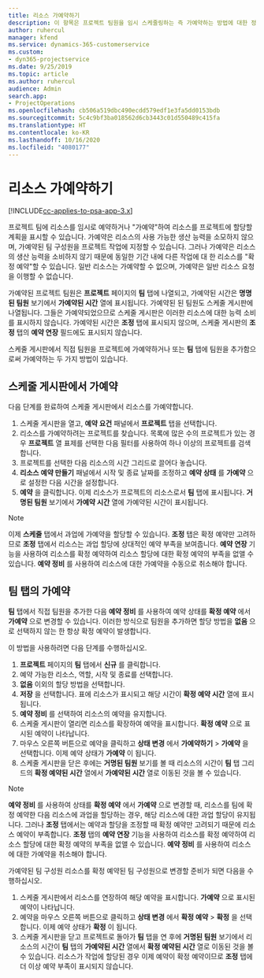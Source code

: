 ```yaml
---
title: 리소스 가예약하기
description: 이 항목은 프로젝트 팀원을 임시 스케줄링하는 즉 가예약하는 방법에 대한 정보를 제공합니다.
author: ruhercul
manager: kfend
ms.service: dynamics-365-customerservice
ms.custom:
- dyn365-projectservice
ms.date: 9/25/2019
ms.topic: article
ms.author: ruhercul
audience: Admin
search.app:
- ProjectOperations
ms.openlocfilehash: cb506a519dbc490ecdd579edf1e3fa5dd0153bdb
ms.sourcegitcommit: 5c4c9bf3ba018562d6cb3443c01d550489c415fa
ms.translationtype: HT
ms.contentlocale: ko-KR
ms.lasthandoff: 10/16/2020
ms.locfileid: "4080177"
---
```

# <a name="soft-book-a-resource"></a>리소스 가예약하기

[!INCLUDE[cc-applies-to-psa-app-3.x](../includes/cc-applies-to-psa-app-3x.md)]

프로젝트 팀에 리소스를 임시로 예약하거나 "가예약"하여 리소스를 프로젝트에 할당할 계획을 표시할 수 있습니다. 가예약은 리소스의 사용 가능한 생산 능력을 소모하지 않으며, 가예약된 팀 구성원을 프로젝트 작업에 지정할 수 있습니다. 그러나 가예약은 리소스의 생산 능력을 소비하지 않기 때문에 동일한 기간 내에 다른 작업에 대 한 리소스를 "확정 예약"할 수 있습니다. 일반 리소스는 가예약할 수 없으며, 가예약은 일반 리소스 요청을 이행할 수 없습니다.

가예약된 프로젝트 팀원은 **프로젝트** 페이지의 **팀** 탭에 나열되고, 가예약된 시간은 **명명된 팀원** 보기에서 **가예약된 시간** 열에 표시됩니다. 가예약된 된 팀원도 스케줄 게시판에 나열됩니다. 그들은 가예약되었으므로 스케줄 게시판은 이러한 리소스에 대한 능력 소비를 표시하지 않습니다. 가예약된 시간은 **조정** 탭에 표시되지 않으며, 스케줄 게시판의 **조정** 탭의 **예약 연장** 필드에도 표시되지 않습니다. 

스케줄 게시판에서 직접 팀원을 프로젝트에 가예약하거나 또는 **팀** 탭에 팀원을 추가함으로써 가예약하는 두 가지 방법이 있습니다. 

## <a name="soft-book-from-the-schedule-board"></a>스케줄 게시판에서 가예약
다음 단계를 완료하여 스케줄 게시판에서 리소스를 가예약합니다. 

1. 스케줄 게시판을 열고, **예약 요건** 패널에서 **프로젝트** 탭을 선택합니다.
2. 리소스를 가예약하려는 프로젝트를 찾습니다. 목록에 많은 수의 프로젝트가 있는 경우 **프로젝트** 열 표제를 선택한 다음 필터를 사용하여 하나 이상의 프로젝트를 검색합니다.
3. 프로젝트를 선택한 다음 리소스의 시간 그리드로 끌어다 놓습니다.
5. **리소스 예약 만들기** 패널에서 시작 및 종료 날짜를 조정하고 **예약 상태** 를 **가예약** 으로 설정한 다음 시간을 설정합니다. 
6. **예약** 을 클릭합니다. 이제 리소스가 프로젝트의 리소스로서 **팀** 탭에 표시됩니다. **거명된 팀원** 보기에서 **가예약 시간** 열에 가예약된 시간이 표시됩니다.

> [!NOTE]
> 이제 **스케줄** 탭에서 과업에 가예약을 할당할 수 있습니다. **조정** 탭은 확정 예약만 고려하므로 **조정** 탭에서 리소스는 과업 할당에 상대적인 예약 부족을 보여줍니다. **예약 연장** 기능을 사용하여 리소스를 확정 예약하여 리소스 할당에 대한 확정 예약의 부족을 없앨 수 있습니다. **예약 정비** 를 사용하여 리소스에 대한 가예약을 수동으로 취소해야 합니다.

## <a name="soft-book-on-the-team-tab"></a>팀 탭의 가예약

**팀** 탭에서 직접 팀원을 추가한 다음 **예약 정비** 를 사용하여 예약 상태를 **확정 예약** 에서 **가예약** 으로 변경할 수 있습니다. 이러한 방식으로 팀원을 추가하면 할당 방법을 **없음** 으로 선택하지 않는 한 항상 확정 예약이 발생합니다.

이 방법을 사용하려면 다음 단계를 수행하십시오.

1. **프로젝트** 페이지의 **팀** 탭에서 **신규** 를 클릭합니다.
2. 예약 가능한 리소스, 역할, 시작 및 종료를 선택합니다.
3. **없음** 이외의 할당 방법을 선택합니다.
4. **저장** 을 선택합니다. 표에 리소스가 표시되고 해당 시간이 **확정 예약 시간** 열에 표시됩니다.
5. **예약 정비** 를 선택하여 리소스의 예약을 유지합니다.
6. 스케줄 게시판이 열리면 리소스를 확장하여 예약을 표시합니다. **확정 예약** 으로 표시된 예약이 나타납니다.
7. 마우스 오른쪽 버튼으로 예약을 클릭하고 **상태 변경** 에서 **가예약하기** \> **가예약** 을 선택합니다. 이제 예약 상태가 **가예약** 이 됩니다.
8. 스케줄 게시판을 닫은 후에는 **거명된 팀원** 보기를 볼 때 리소스의 시간이 **팀** 탭 그리드의 **확정 예약된 시간** 열에서 **가예약된 시간** 열로 이동된 것을 볼 수 있습니다.

> [!NOTE]
> **예약 정비** 를 사용하여 상태를 **확정 예약** 에서 **가예약** 으로 변경할 때, 리소스를 팀에 확정 예약한 다음 리소스에 과업을 할당하는 경우, 해당 리소스에 대한 과업 할당이 유지됩니다. 그러나 **조정** 탭에서는 예약과 할당을 조정할 때 확정 예약만 고려되기 때문에 리소스 예약이 부족합니다. **조정** 탭의 **예약 연장** 기능을 사용하여 리소스를 확정 예약하여 리소스 할당에 대한 확정 예약의 부족을 없앨 수 있습니다. **예약 정비** 를 사용하여 리소스에 대한 가예약을 취소해야 합니다.

가예약된 팀 구성원 리소스를 확정 예약된 팀 구성원으로 변경할 준비가 되면 다음을 수행하십시오.

1. 스케줄 게시판에서 리소스를 연장하여 해당 예약을 표시합니다. **가예약** 으로 표시된 예약이 나타납니다.
2. 예약을 마우스 오른쪽 버튼으로 클릭하고 **상태 변경** 에서 **확정 예약** \> **확정** 을 선택합니다. 이제 예약 상태가 **확정** 이 됩니다.
3. 스케줄 게시판을 닫고 프로젝트로 돌아가 **팀** 탭을 연 후에 **거명된 팀원** 보기에서 리소스의 시간이 **팀** 탭의 **가예약된 시간** 열에서 **확정 예약된 시간** 열로 이동된 것을 볼 수 있습니다. 리소스가 작업에 할당된 경우 이제 예약이 확정 예약이므로 **조정** 탭에 더 이상 예약 부족이 표시되지 않습니다.

